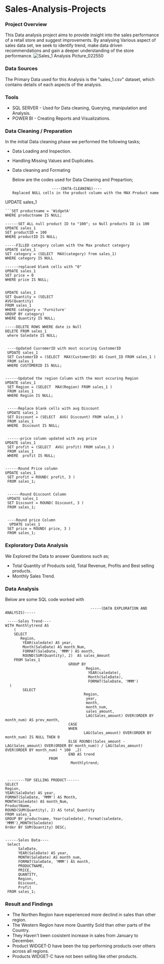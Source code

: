 # Sales-Analysis-Projects


### Project Overview
This Data analysis project aims to provide insight into the sales performance of a retail store  and suggest improvements. 
By analysing Various aspect of sales data set, we seek to identify trend, make data driven recommendations and gain a deeper understanding of the store performance.
![Sales_1 Analysis Picture_022550](https://github.com/user-attachments/assets/e21e085f-7012-46c8-b317-9086a5c9d533)


### Data Sources
The Primary Data used for this Analysis is the "sales_1.csv" dataset, which contains details of each aspects of the analysis. 

### Tools
- SQL SERVER - Used for Data cleaning, Querying, manipulation and Analysis.
- POWER BI - Creating Reports and Visualizations.

### Data Cleaning / Preparation
In the initial Data cleaning phase we performed the following tasks;
- Data Loading and Inspection.
- Handling Missing Values and Duplicates.
- Data cleaning and Formating

  Below are the codes used for Data Cleaning and Prepartion;
  ```
                    ----(DATA-CLEANING)----
  Replaced NULL cells in the product column with the MAX Product name
UPDATE sales_1
```
```SET productname = 'WidgetA'
WHERE productname IS NULL;
`````
```
------SET ALL null product ID to "100"; so Null products ID is 100
UPDATE sales_1
SET productID = 100
WHERE productID IS NULL;

-----FILLED category column with the Max product category
UPDATE sales_1 
SET category = (SELECT  MAX(category) from sales_1)
WHERE category IS NULL

------replaced blank cells with "0"
UPDATE sales_1 
SET price = 0
WHERE price IS NULL;


UPDATE sales_1
SET Quantity = (SELECT 
AVG(Quantity) 
FROM sales_1 
WHERE category = 'Furniture' 
GROUP BY category)
WHERE Quantity IS NULL;

-----DELETE ROWS WHERE date is Null
DELETE FROM sales_1
 where Saledate IS NULL;


 ----Updated CusromerID with most occuring CustomerID
 UPDATE sales_1
 SET CustomerID = (SELECT  MAX(CustomerID) AS Count_ID FROM sales_1 )
 FROM sales_1
 WHERE CUSTOMERID IS NULL;


------Updated the region Column with the most occuring Region
UPDATE sales_1
 SET Region = (SELECT  MAX(Region) FROM sales_1 )
 FROM sales_1
 WHERE Region IS NULL;


 -----Replace blank cells with avg Discount
 UPDATE sales_1
 SET Discount = (SELECT  AVG( Discount) FROM sales_1 )
 FROM sales_1
 WHERE  Discount IS NULL;


 ------price column updated with avg price
UPDATE sales_1
 SET profit = (SELECT  AVG( profit) FROM sales_1 )
 FROM sales_1
 WHERE  profit IS NULL;


------Round Price column 
UPDATE sales_1
 SET profit = ROUND( profit, 3 )
 FROM sales_1;


 ------Round Discount Column
 UPDATE sales_1
 SET Discount = ROUND( Discount, 3 )
 FROM sales_1;


 ----Round price Column
  UPDATE sales_1
 SET price = ROUND( price, 3 )
 FROM sales_1;
  ```

### Exploratory Data Analysis
We Explored the Data to answer Questions such as; 
- Total Quantity of Products sold, Total Revenue, Profits and Best selling products.
- Monthly Sales Trend.

### Data Analysis
Below are some SQL code worked with
```
                                       -----(DATA EXPLORATION AND ANALYSIS)-----

 -----Sales Trend----
WITH Monthlytrend AS
	( 
	SELECT 
	   Region,
		YEAR(saledate) AS year,
		Month(SaleDate) AS month_Num,
		FORMAT(SaleDate, 'MMM') AS month,
		ROUND(SUM(Quantity), 2)  AS sales_Amount
	FROM Sales_1
	                         GROUP BY 
									 Region,
                                      YEAR(saledate),
	                               	  Month(SaleDate),
									  FORMAT(SaleDate, 'MMM')
  )
		SELECT 
								    Region,
									 year,
									 month, 
									 month_num,
									 sales_amount,
									 LAG(Sales_amount) OVER(ORDER BY month_num) AS prev_month,
						     CASE
							 WHEN 
									LAG(Sales_amount) OVER(ORDER BY  month_num) IS NULL THEN 0
							 ELSE ROUND((Sales_amount - LAG(Sales_amount) OVER(ORDER BY month_num)) / LAG(Sales_amount) OVER(ORDER BY month_num) * 100  ,2)
							 END AS trend
					FROM 
					          Monthlytrend;
 


 --------TOP SELLING PRODUCT------
SELECT 
Region,
YEAR(SaleDate) AS year,
FORMAT(SaleDate, 'MMM') AS Month,
MONTH(Saledate) AS month_Num,
ProductName,
ROUND(SUM(Quantity), 2) AS total_Quantity
FROM sales_1
GROUP BY productname, Year(saledate), Format(saledate, 'MMM'),MONTH(Saledate)
Order BY SUM(Quantity) DESC;


------Sales Data----
 Select 
	  SaleDate, 
	  YEAR(SaleDate) AS year, 
	  MONTH(SaleDate) AS month_num, 
	  FORMAT(SaleDate, 'MMM') AS month,  
	  PRODUCTNAME, 
	  PRICE, 
	  QUANTITY,  
	  Region, 
	  Discount,
	  Profit  
 FROM sales_1;
````
### Result and Findings
- The Northen Region have experienced more declind in sales than other region.
- The Western Region have more Quantity Sold than other parts of the Country.
- They Haven't been cosistent  increase in sales from January to December.
- Product WIDGET-D have been the top performing products over others across all regions.
- Products WIDGET-C have not been selling like other products.

